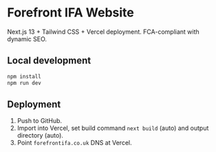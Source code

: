 # Forefront IFA Website

Next.js 13 + Tailwind CSS + Vercel deployment. FCA-compliant with dynamic SEO.

## Local development

```bash
npm install
npm run dev
```

## Deployment

1. Push to GitHub.
2. Import into Vercel, set build command `next build` (auto) and output directory (auto).
3. Point `forefrontifa.co.uk` DNS at Vercel.
